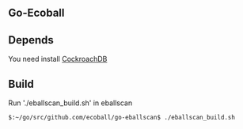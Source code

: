 Go-Ecoball
-------

## Depends
You need install [CockroachDB](https://www.cockroachlabs.com/docs/stable/install-cockroachdb.html) 


## Build
Run './eballscan_build.sh' in eballscan
```bash
$:~/go/src/github.com/ecoball/go-eballscan$ ./eballscan_build.sh
```

